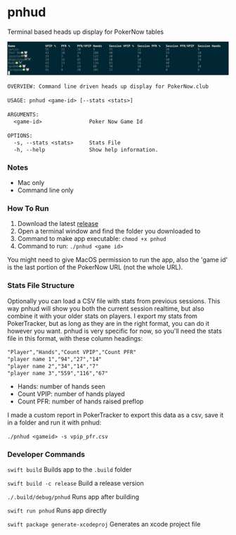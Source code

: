 # pnhud

Terminal based heads up display for PokerNow tables

![screenshot](pnhud.png)

```
OVERVIEW: Command line driven heads up display for PokerNow.club

USAGE: pnhud <game-id> [--stats <stats>]

ARGUMENTS:
  <game-id>               Poker Now Game Id

OPTIONS:
  -s, --stats <stats>     Stats File
  -h, --help              Show help information.

```

### Notes

* Mac only
* Command line only

### How To Run

1. Download the latest [release](https://github.com/pj4533/pnhud/releases)
2. Open a terminal window and find the folder you downloaded to
3. Command to make app executable:  `chmod +x pnhud`
4. Command to run:  `./pnhud <game id>`

You might need to give MacOS permission to run the app, also the 'game id' is the last portion of the PokerNow URL (not the whole URL).

### Stats File Structure

Optionally you can load a CSV file with stats from previous sessions.  This way pnhud will show you both the current session realtime, but also combine it with your older stats on players.  I export my stats from PokerTracker, but as long as they are in the right format, you can do it however you want.  pnhud is very specific for now, so you'll need the stats file in this format, with these column headings:

```
"Player","Hands","Count VPIP","Count PFR"
"player name 1","94","27","14"
"player name 2","34","14","7"
"player name 3","559","116","67"
```

* Hands: number of hands seen
* Count VPIP:  number of hands played
* Count PFR:  number of hands raised preflop

I made a custom report in PokerTracker to export this data as a csv, save it in a folder and run it with pnhud:

`./pnhud <gameid> -s vpip_pfr.csv`
	
### Developer Commands

`swift build` Builds app to the `.build` folder

`swift build -c release` Build a release version

`./.build/debug/pnhud` Runs app after building

`swift run pnhud` Runs app directly

`swift package generate-xcodeproj` Generates an xcode project file

